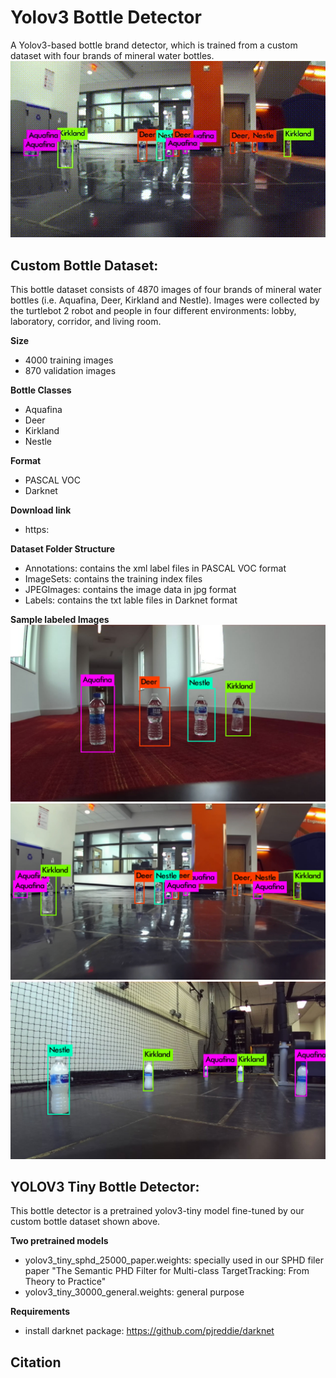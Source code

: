 # Yolov3 Bottle Detector
A Yolov3-based bottle brand detector, which is trained from a custom dataset with four brands of mineral water bottles.
![bottle_detection_demo](demo/bottle_detection_demo.gif "bottle_detection_demo") 

## Custom Bottle Dataset:
This bottle dataset consists of 4870 images of four brands of mineral water bottles (i.e. Aquafina, Deer, Kirkland and Nestle). Images were collected by the turtlebot 2 robot and people in four different environments: lobby, laboratory, corridor, and living room. 

**Size** 
* 4000 training images
* 870 validation images

**Bottle Classes**
* Aquafina
* Deer
* Kirkland
* Nestle

**Format**
* PASCAL VOC
* Darknet

**Download link**
* https: 

**Dataset Folder Structure**
* Annotations: contains the xml label files in PASCAL VOC format
* ImageSets: contains the training index files 
* JPEGImages: contains the image data in jpg format
* Labels: contains the txt lable files in Darknet format

**Sample labeled Images**
![pv_corridor](demo/pv_corridor.jpg "pv_corridor") ![lobby](demo/lobby.png "lobby") ![lab126](demo/lab126.jpg "lab126") 

## YOLOV3 Tiny Bottle Detector:
This bottle detector is a pretrained yolov3-tiny model fine-tuned by our custom bottle dataset shown above. 

**Two pretrained models**
* yolov3_tiny_sphd_25000_paper.weights: specially used in our SPHD filer paper "The Semantic PHD Filter for Multi-class TargetTracking: From Theory to Practice"
* yolov3_tiny_30000_general.weights: general purpose

**Requirements**
* install darknet package: https://github.com/pjreddie/darknet  

## Citation



